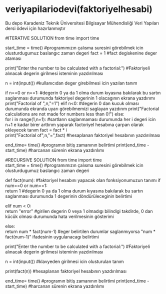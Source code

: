 # veriyapilariodevi(faktoriyelhesabi)
Bu depo Karadeniz Teknik Üniversitesi Bilgisayar Mühendisliği Veri Yapıları dersi ödevi için hazırlanmıştır


#ITERATIVE SOLUTION
from time import time

start_time = time()                    #programımızın çalısma suresini görebilmek icin olusturdugumuz baslangıc zaman degeri
fact = 1                               #fact degiskenine deger ataması

print("Enter the number to be calculated with a factorial:") #Faktoriyeli alınacak degerin girilmesi isteminin yazdırılması

n = int(input())                       #kullanıcıdan deger girebilmesi icin yazılan tanım

if n==0 or n==1:                       #degerin 0 ya da 1 olma durum kıyasına bakılarak bu sartın saglanması durumunda faktoriyel degerinin 1 olacagının ekrana yazdırımı
  print("Factorial of ",n,"=1")
elif n<0:                              #degerin 0 dan kucuk olması durumunda ekranda uyarı görebilmemizi saglayan yazdırım
  print("Factorial calculations are not made for numbers less than 0!")
else:                        
  for i in range(1,n+1):               #sartların saglanmaması durumunda her i degeri icin n+1 e kadar birer arttırım yaparak factoriyel hesabına çarpan olarak ekleyecek tanım
    fact = fact * i          
  print("Factorial of",n,"=",fact)     #hesaplanan faktoriyel hesabının yazdırılması

end_time= time()                       #programın bitiş zamanının belirtimi
print(end_time - start_time)           #harcanan sürenin ekrana yazdırılımı

#RECURSIVE SOLUTION
from time import time         
start_time = time()             #programımızın çalısma suresini görebilmek icin olusturdugumuz baslangıc zaman degeri

def fact(num):                  #faktoriyel hesabını yapacak olan fonksiyonumuzun tanımı
  if num==0 or num==1:       
    return 1                    #degerin 0 ya da 1 olma durum kıyasına bakılarak bu sartın saglanması durumunda 1 degerinin döndürüleceginin belirtimi

  elif num < 0:                 
    return "error"              #girilen degerin 0 veya 1 olmadıgı bilindigi takdirde, 0 dan kücük olması durumunda hata verilmesinin gösterimi

  else:                        
    return num * fact(num-1)    #eger belirtilen durumlar saglanmıyorsa "num * fact(num-1)" ifadesinin uygulanacagı belirtimi

print("Enter the number to be calculated with a factorial:") #Faktoriyeli alınacak degerin girilmesi isteminin yazdırılması

n = int(input())                 #klavyeden girilmesi icin olusturulan tanım                             

print(fact(n))                   #hesaplanan faktoriyel hesabının yazdırılması

end_time= time()                 #programın bitiş zamanının belirtimi
print(end_time - start_time)     #harcanan sürenin ekrana yazdırılımı
